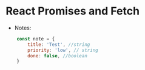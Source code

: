 # React Promises and Fetch

- Notes:
```javascript
    const note = {
        title: 'Test', //string
        priority: 'low', // string
        done: false, //boolean
    }
```